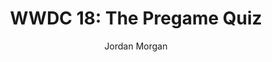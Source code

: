 ---
layout: post
tags: ["Trivia"]
title: "WWDC 18: The Pregame Quiz"
author: Jordan Morgan
description: "iOS 12 beckons, but before it does - let's quiz it up over iOS versions of yesterday."
image: /assets/images/logo.png
---